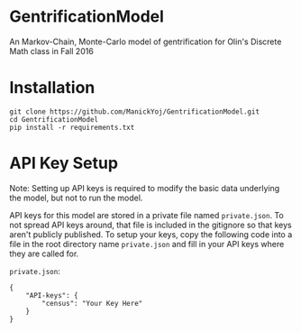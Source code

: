 # GentrificationModel
An Markov-Chain, Monte-Carlo model of gentrification for Olin's Discrete Math class in Fall 2016

# Installation
```
git clone https://github.com/ManickYoj/GentrificationModel.git
cd GentrificationModel
pip install -r requirements.txt
```

# API Key Setup
Note: Setting up API keys is required to modify the basic data underlying the model, but not to run the model.

API keys for this model are stored in a private file named `private.json`. To not spread API keys around, that file is included in the gitignore so that keys aren't publicly published. To setup your keys, copy the following code into a file in the root directory name `private.json` and fill in your API keys where they are called for.

`private.json`:
```
{
    "API-keys": {
        "census": "Your Key Here"
    }
}
```